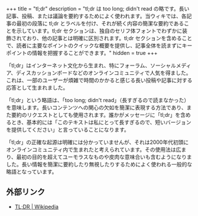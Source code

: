 +++
title = "tl;dr"
description = "tl;dr は too long; didn't read の略です。長い記事、投稿、または議論を要約するためによく使われます。当ウィキでは、各記事の最初の段落に tl;dr とラベルを付け、それが続く内容の簡潔な要約であることを示しています。tl;dr セクションは、独自のセリフ体フォントでわずかに装飾されており、他の記事とは明確に区別されます。tl;dr セクションを含めることで、読者に主要なポイントのクイックな概要を提供し、記事全体を読まずにキーポイントの情報を把握することができます。"
hidden = true
+++

「tl;dr」はインターネット文化から生まれ、特にフォーラム、ソーシャルメディア、ディスカッションボードなどのオンラインコミュニティで人気を得ました。これは、一部のユーザーが煩雑で時間のかかると感じる長い投稿や記事に対する応答として生まれました。

「tl;dr」という略語は、「too long; didn't read」（長すぎるので読まなかった）を意味します。長いコンテンツへの関心の欠如を簡潔に表現する方法であり、また要約のリクエストとしても使用されます。誰かがメッセージに「tl;dr」を含めるとき、基本的には「このテキストは私にとって長すぎるので、短いバージョンを提供してください」と言っていることになります。

「tl;dr」の正確な起源は明確には分かっていませんが、それは2000年代初頭にオンラインコミュニティ内で生まれたと考えられています。その使用法は広まり、最初の目的を超えてユーモラスなものや皮肉な意味合いも含むようになりました。長い情報を簡潔に要約したり無視したりするためによく使われる一般的な略語となっています。

## 外部リンク

- [TL;DR | Wikipedia](https://ja.wikipedia.org/wiki/TL;DR)